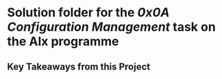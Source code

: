 # Solution folder for the **_0x0A Configuration Management_** task on the Alx programme

## Key Takeaways from this Project
